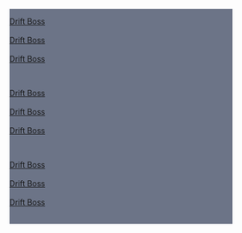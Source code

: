 <html>
<head>
<meta name="viewport" content="width=device-width, initial-scale=1">
<style>
* {
  box-sizing: border-box;
}

/* Create three equal columns that floats next to each other */
.column {
  float: left;
.left {
  width: 45%;
}
.middle {
  width: 10%;
}
.right {
  width: 45%;
}

/* Clear floats after the columns */
.row:after {
  content: "";
  display: table;
  clear: both;
}
a:link, a:visited {
  background-color:rgb(32, 66, 145);
  color: white;
  padding: 15px 25px;
  text-align: center;
  text-decoration: none;
  display: inline-block;
}
a:hover, a:active {
  background-color:rgb(51, 102, 222);
}
</style>
</head>
<body>

<div class="row">
  <div class="column" style="background-color:rgb(108, 116, 135);">
    <p>
      <A HREF="driftboss.html"> Drift Boss
  </A><BR><BR>
      <A HREF="driftboss.html"> Drift Boss
  </A><BR><BR>
      <A HREF="driftboss.html"> Drift Boss
  </A><BR><BR>
  </p>
  </div>
  <div class="column" style="background-color:rgb(108, 116, 135);">
    <p>  
          <A HREF="driftboss.html"> Drift Boss
  </A><BR><BR>
      <A HREF="driftboss.html"> Drift Boss
  </A><BR><BR>
      <A HREF="driftboss.html"> Drift Boss
  </A><BR><BR>
    </p>
  </div>
  <div class="column" style="background-color:rgb(108, 116, 135);">
    <p>
       <A HREF="driftboss.html"> Drift Boss
  </A><BR><BR>
      <A HREF="driftboss.html"> Drift Boss
  </A><BR><BR>
      <A HREF="driftboss.html"> Drift Boss
  </A><BR><BR>
    </p>
  </div>
</div>

</body>
</html>
